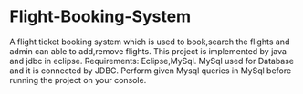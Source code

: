 # Flight-Booking-System
A flight ticket booking system which is used to book,search the flights and admin can able to add,remove flights.
This project is implemented by java and jdbc in eclipse.
Requirements: Eclipse,MySql.
MySql used for Database and it is connected by JDBC.
Perform given Mysql queries in MySql  before running the project on your console.
